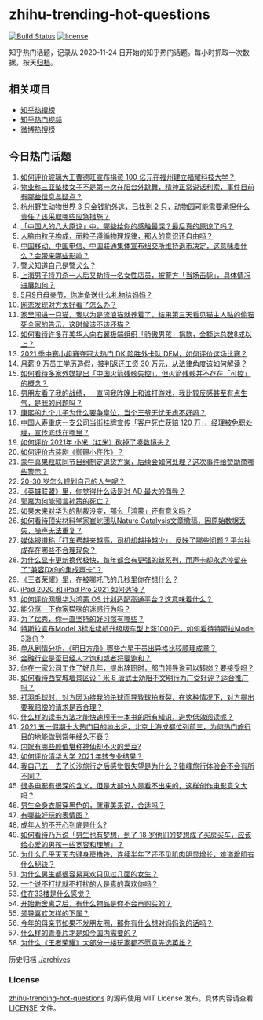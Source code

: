 # zhihu-trending-hot-questions

[![Build Status](https://github.com/justjavac/zhihu-trending-hot-questions/workflows/ci/badge.svg?branch=master)](https://github.com/justjavac/zhihu-trending-hot-questions/actions)
[![license](https://img.shields.io/github/license/justjavac/zhihu-trending-hot-questions)](https://github.com/justjavac/zhihu-trending-hot-questions/blob/master/LICENSE)

知乎热门话题，记录从 2020-11-24 日开始的知乎热门话题。每小时抓取一次数据，按天[归档](./archives)。

## 相关项目

- [知乎热搜榜](https://github.com/justjavac/zhihu-trending-top-search)
- [知乎热门视频](https://github.com/justjavac/zhihu-trending-hot-video)
- [微博热搜榜](https://github.com/justjavac/weibo-trending-hot-search)

## 今日热门话题

<!-- BEGIN -->
<!-- 最后更新时间 Sun May 09 2021 04:01:39 GMT+0800 (China Standard Time) -->

1. [如何评价玻璃大王曹德旺宣布捐资 100
   亿元在福州建立福耀科技大学？](https://www.zhihu.com/question/457562649)
2. [物业称三亚坠楼女子不是第一次在阳台外跳舞，精神正常说话利索，事件目前有哪些信息与疑点？](https://www.zhihu.com/question/458317199)
3. [杭州野生动物世界 3 只金钱豹外逃，已找到 2
   只，动物园可能需要承担什么责任？该采取哪些应急措施？](https://www.zhihu.com/question/458351546)
4. [「中国人的八大原谅」中，哪些给你的感触最深？最后真的原谅了吗？](https://www.zhihu.com/question/458322564)
5. [人脑由粒子构成，而粒子遵循物理规律，那人的意识还自由吗？](https://www.zhihu.com/question/450868629)
6. [中国移动、中国电信、中国联通集体宣布纽交所维持退市决定，这意味着什么？会带来哪些影响？](https://www.zhihu.com/question/458322456)
7. [警犬知道自己是警犬么？](https://www.zhihu.com/question/286005319)
8. [上海男子持刀杀一人后又劫持一名女性店员，被警方「当场击毙」，具体情况进展如何？](https://www.zhihu.com/question/458381524)
9. [5月9日母亲节，你准备送什么礼物给妈妈？](https://www.zhihu.com/question/458238204)
10. [网恋发现对方太好看了怎么办？](https://www.zhihu.com/question/441357680)
11. [家里闯进一只猫，我以为是流浪猫就养着了，结果第三天看见猫主人贴的偷猫死全家的告示，这时候该不该还猫？](https://www.zhihu.com/question/458067326)
12. [如何看待许多在美华人向右翼极端组织「骄傲男孩」捐款，金额达总数8成以上？](https://www.zhihu.com/question/458277293)
13. [2021 季中赛小组赛夺冠大热门 DK 险胜外卡队
    DFM，如何评价这场比赛？](https://www.zhihu.com/question/458430509)
14. [月薪 9 万员工学历造假，被判返还工资 30
    万元，从法律角度该如何解读？](https://www.zhihu.com/question/458409677)
15. [如何看待多家外媒提出「中国火箭残骸失控」，但火箭残骸并不存在「可控」的概念？](https://www.zhihu.com/question/458384867)
16. [男朋友看了我的战绩，一直问我昨晚上和谁打游戏，我比较反感甚至有点生气，是我的问题吗？](https://www.zhihu.com/question/457084853)
17. [康熙的九个儿子为什么要争皇位，当个王爷无忧无虑不好吗？](https://www.zhihu.com/question/359062106)
18. [中国人寿重庆一支公司当街挂牌宣传「客户死亡获赔 120
    万」，经理被免职处理，宣传底线在哪里？](https://www.zhihu.com/question/458335443)
19. [如何评价 2021年 小米（红米）砍掉了凑数镜头？](https://www.zhihu.com/question/458171647)
20. [如何评价古装剧《御赐小仵作》？](https://www.zhihu.com/question/457117887)
21. [蒙牛真果粒联同节目组制定退货方案，后续会如何处理？这次事件给赞助商哪些警示？](https://www.zhihu.com/question/458355922)
22. [20-30 岁怎么规划自己的人生呢？](https://www.zhihu.com/question/303781246)
23. [《英雄联盟》里，你觉得什么话是对 AD 最大的侮辱？](https://www.zhihu.com/question/457722320)
24. [郭嘉为何能预言孙策的死亡？](https://www.zhihu.com/question/23022586)
25. [如果未来对华为的制裁没变，那么「鸿蒙」还有意义吗？](https://www.zhihu.com/question/458261749)
26. [如何看待顶尖材料学家崔屹团队Nature
    Catalysis文章撤稿，因原始数据丢失，噪声无法重复？](https://www.zhihu.com/question/458152727)
27. [媒体报道称「打车费越来越高，司机却越挣越少」，反映了哪些问题？平台抽成存在哪些不合理现象？](https://www.zhihu.com/question/458224652)
28. [为什么显卡更新换代极快，每年都会有更强的新系列，而声卡却永远停留在了"兼容DX9的集成声卡"？](https://www.zhihu.com/question/458007412)
29. [《王者荣耀》里，在被哪吒飞的几秒里你在想什么？](https://www.zhihu.com/question/457960562)
30. [iPad 2020 和 iPad Pro 2021 如何选择？](https://www.zhihu.com/question/458086760)
31. [如何评价网曝华为鸿蒙 OS 计划适配高通平台？这意味着什么？](https://www.zhihu.com/question/458227978)
32. [能分享一下你家猫咪的迷惑行为吗？](https://www.zhihu.com/question/457690584)
33. [为了优秀，你一直坚持的好习惯有哪些？](https://www.zhihu.com/question/452488029)
34. [特斯拉宣布Model 3标准续航升级版车型上涨1000元，如何看待特斯拉Model
    3涨价？](https://www.zhihu.com/question/458323631)
35. [单从剧情分析，《明日方舟》哪些六星干员出异格比较顺理成章？](https://www.zhihu.com/question/458079671)
36. [金融行业是否已经人才饱和或者将要饱和？](https://www.zhihu.com/question/267950320)
37. [你在一家公司工作了好几年，提出辞职时，部门领导说可以转岗？要接受吗？](https://www.zhihu.com/question/454570545)
38. [如何看待西安城墙景区设 1 米 8
    唐武士劝阻不文明行为广受好评？适合推广吗？](https://www.zhihu.com/question/458013084)
39. [打羽毛球时，对方因为接我的杀球而导致球拍断裂，在这种情况下，对方提出要我赔偿的请求是否合理？](https://www.zhihu.com/question/458085942)
40. [什么样的读书方法才能快速榨干一本书的所有知识，避免低效阅读呢？](https://www.zhihu.com/question/377547324)
41. [2021
    五一假期十大热门目的地出炉，北京上海成都位列前三，为何热门旅行目的地能做到常年经久不衰？](https://www.zhihu.com/question/458249774)
42. [内娱有哪些颜值堪称神仙却不火的爱豆?](https://www.zhihu.com/question/439659001)
43. [如何评价清华大学 2021 年转专业结果？](https://www.zhihu.com/question/455564234)
44. [我自己五一去了长沙旅行之后感觉很失望是为什么？错峰旅行体验会不会有所不同？](https://www.zhihu.com/question/458141426)
45. [很多电影有很深的含义，但是大部分人是看不出来的，这样创作电影意义大吗？](https://www.zhihu.com/question/438741204)
46. [男生全身衣服穿黑色的，就审美来说，合适吗？](https://www.zhihu.com/question/26534749)
47. [有哪些好玩的表情图？](https://www.zhihu.com/question/31090236)
48. [成年人的不开心到底是什么?](https://www.zhihu.com/question/457811806)
49. [如何看待乃万说「男生也有梦想，到了 18
    岁他们的梦想成了买房买车，应该给心爱的男孩一些宽容和理解」？](https://www.zhihu.com/question/458072558)
50. [为什么几乎天天去键身房撸铁，连续半年了还不见肌肉明显增长，难道增肌有什么秘诀？](https://www.zhihu.com/question/344778141)
51. [为什么男生都很容易喜欢只见过几面的女生？](https://www.zhihu.com/question/300699970)
52. [一个说不打扰就不打扰的人是真的喜欢你吗？](https://www.zhihu.com/question/455719746)
53. [住在33楼是什么感觉？](https://www.zhihu.com/question/452537568)
54. [开始断舍离之后，有什么物品是你不会再购买的？](https://www.zhihu.com/question/457895008)
55. [领导喜欢怎样的下属？](https://www.zhihu.com/question/288797213)
56. [今年的母亲节如果不发朋友圈，那你有什么想对妈妈说的话吗？](https://www.zhihu.com/question/458321063)
57. [什么样的青春片才是如今国内需要的？](https://www.zhihu.com/question/30589916)
58. [为什么《王者荣耀》大部分一楼玩家都不愿意先选英雄？](https://www.zhihu.com/question/457720588)

<!-- END -->

历史归档 [./archives](./archives)

### License

[zhihu-trending-hot-questions](https://github.com/justjavac/zhihu-trending-hot-questions)
的源码使用 MIT License 发布。具体内容请查看 [LICENSE](./LICENSE) 文件。
